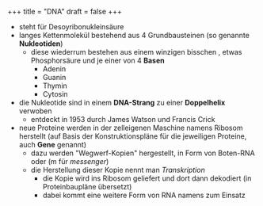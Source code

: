 +++
title = "DNA"
draft = false
+++

-   steht für Desoyribonukleinsäure
-   langes Kettenmolekül bestehend aus 4 Grundbausteinen (so genannte **Nukleotiden**)
    -   diese wiederrum bestehen aus einem winzigen bisschen , etwas Phosphorsäure und je einer von 4 **Basen**
        -   Adenin
        -   Guanin
        -   Thymin
        -   Cytosin
-   die Nukleotide sind in einem **DNA-Strang** zu einer **Doppelhelix** verwoben
    -   entdeckt in 1953 durch James Watson und Francis Crick
-   neue Proteine werden in der zelleigenen Maschine namens Ribosom herstellt (auf Basis der Konstruktionspläne für die jeweiligen Proteine, auch **Gene** genannt)
    -   dazu werden "Wegwerf-Kopien" hergestellt, in Form von Boten-RNA oder (m für _messenger_)
    -   die Herstellung dieser Kopie nennt man _Transkription_
        -   die Kopie wird ins Ribosom geliefert und dort dann dekodiert (in Proteinbaupläne übersetzt)
        -   dabei kommt eine weitere Form von RNA namens zum Einsatz